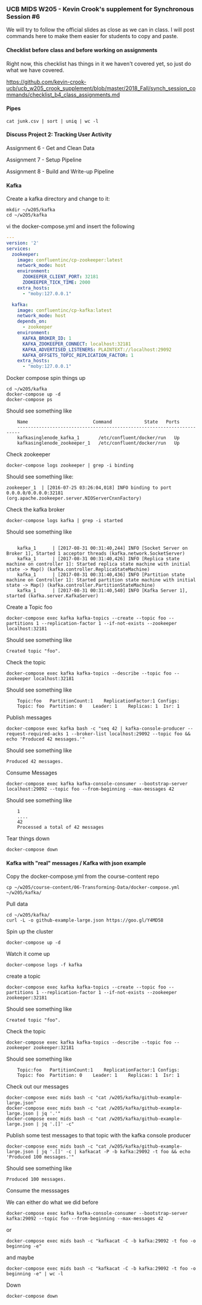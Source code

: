 ### UCB MIDS W205 - Kevin Crook's supplement for Synchronous Session #6

We will try to follow the official slides as close as we can in class.  I will post commands here to make them easier for students to copy and paste.

#### Checklist before class and before working on assignments

Right now, this checklist has things in it we haven't covered yet, so just do what we have covered.

https://github.com/kevin-crook-ucb/ucb_w205_crook_supplement/blob/master/2018_Fall/synch_session_commands/checklist_b4_class_assignments.md


#### Pipes
```
cat junk.csv | sort | uniq | wc -l
```

#### Discuss Project 2: Tracking User Activity

Assignment 6 - Get and Clean Data

Assignment 7 - Setup Pipeline

Assignment 8 - Build and Write-up Pipeline

#### Kafka

Create a kafka directory and change to it:
```
mkdir ~/w205/kafka
cd ~/w205/kafka
```

vi the docker-compose.yml and insert the following
```yml
---
version: '2'
services:
  zookeeper:
    image: confluentinc/cp-zookeeper:latest
    network_mode: host
    environment:
      ZOOKEEPER_CLIENT_PORT: 32181
      ZOOKEEPER_TICK_TIME: 2000
    extra_hosts:
      - "moby:127.0.0.1"

  kafka:
    image: confluentinc/cp-kafka:latest
    network_mode: host
    depends_on:
      - zookeeper
    environment:
      KAFKA_BROKER_ID: 1
      KAFKA_ZOOKEEPER_CONNECT: localhost:32181
      KAFKA_ADVERTISED_LISTENERS: PLAINTEXT://localhost:29092
      KAFKA_OFFSETS_TOPIC_REPLICATION_FACTOR: 1
    extra_hosts:
      - "moby:127.0.0.1"
```

Docker compose spin things up
```
cd ~/w205/kafka
docker-compose up -d
docker-compose ps
```

Should see something like
```
    Name                        Command            State   Ports
    -----------------------------------------------------------------------
    kafkasinglenode_kafka_1       /etc/confluent/docker/run   Up
    kafkasinglenode_zookeeper_1   /etc/confluent/docker/run   Up
```

Check zookeeper
```
docker-compose logs zookeeper | grep -i binding
```

Should see something like:
```
zookeeper_1  | [2016-07-25 03:26:04,018] INFO binding to port 0.0.0.0/0.0.0.0:32181 
(org.apache.zookeeper.server.NIOServerCnxnFactory)
```

Check the kafka broker
```
docker-compose logs kafka | grep -i started
```

Should see something like
```

    kafka_1      | [2017-08-31 00:31:40,244] INFO [Socket Server on Broker 1], Started 1 acceptor threads (kafka.network.SocketServer)
    kafka_1      | [2017-08-31 00:31:40,426] INFO [Replica state machine on controller 1]: Started replica state machine with initial state -> Map() (kafka.controller.ReplicaStateMachine)
    kafka_1      | [2017-08-31 00:31:40,436] INFO [Partition state machine on Controller 1]: Started partition state machine with initial state -> Map() (kafka.controller.PartitionStateMachine)
    kafka_1      | [2017-08-31 00:31:40,540] INFO [Kafka Server 1], started (kafka.server.KafkaServer)
```

Create a Topic foo
```
docker-compose exec kafka kafka-topics --create --topic foo --partitions 1 --replication-factor 1 --if-not-exists --zookeeper localhost:32181
```

Should see something like
```
Created topic "foo".
```

Check the topic
```
docker-compose exec kafka kafka-topics --describe --topic foo --zookeeper localhost:32181
```

Should see something like
```
    Topic:foo   PartitionCount:1    ReplicationFactor:1 Configs:
    Topic: foo  Partition: 0    Leader: 1    Replicas: 1  Isr: 1
```

Publish messages
```
docker-compose exec kafka bash -c "seq 42 | kafka-console-producer --request-required-acks 1 --broker-list localhost:29092 --topic foo && echo 'Produced 42 messages.'"
```

Should see something like
```
Produced 42 messages.
```

Consume Messages
```
docker-compose exec kafka kafka-console-consumer --bootstrap-server localhost:29092 --topic foo --from-beginning --max-messages 42
```

Should see something like
```
    1
    ....
    42
    Processed a total of 42 messages
```

Tear things down
```
docker-compose down
```

#### Kafka with "real" messages / Kafka with json example

Copy the docker-compose.yml from the course-content repo
```
cp ~/w205/course-content/06-Transforming-Data/docker-compose.yml ~/w205/kafka/
```

Pull data
```
cd ~/w205/kafka/
curl -L -o github-example-large.json https://goo.gl/Y4MD58
```

Spin up the cluster
``` 
docker-compose up -d
```

Watch it come up
```
docker-compose logs -f kafka
```

create a topic
```
docker-compose exec kafka kafka-topics --create --topic foo --partitions 1 --replication-factor 1 --if-not-exists --zookeeper zookeeper:32181
```

Should see something like
```
Created topic "foo".
```

Check the topic
```
docker-compose exec kafka kafka-topics --describe --topic foo --zookeeper zookeeper:32181
```

Should see something like
```
    Topic:foo   PartitionCount:1    ReplicationFactor:1 Configs:
    Topic: foo  Partition: 0    Leader: 1    Replicas: 1  Isr: 1
```

Check out our messages
```
docker-compose exec mids bash -c "cat /w205/kafka/github-example-large.json"
docker-compose exec mids bash -c "cat /w205/kafka/github-example-large.json | jq '.'"
docker-compose exec mids bash -c "cat /w205/kafka/github-example-large.json | jq '.[]' -c"
```

Publish some test messages to that topic with the kafka console producer
```
docker-compose exec mids bash -c "cat /w205/kafka/github-example-large.json | jq '.[]' -c | kafkacat -P -b kafka:29092 -t foo && echo 'Produced 100 messages.'"
```

Should see something like
```
Produced 100 messages.
```

Consume the messsages

We can either do what we did before
```
docker-compose exec kafka kafka-console-consumer --bootstrap-server kafka:29092 --topic foo --from-beginning --max-messages 42
```

or
```
docker-compose exec mids bash -c "kafkacat -C -b kafka:29092 -t foo -o beginning -e"
```

and maybe
```
docker-compose exec mids bash -c "kafkacat -C -b kafka:29092 -t foo -o beginning -e" | wc -l
```

Down
```
docker-compose down
```

